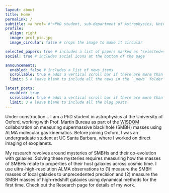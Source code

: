 ```yaml
---
layout: about
title: Home
permalink: /
subtitle: <a href='#'>PhD student, sub-department of Astrophysics, University of Oxford</a>.
profile:
  align: right
  image: prof_pic.jpg
  image_circular: false # crops the image to make it circular

selected_papers: true # includes a list of papers marked as "selected={true}"
social: true # includes social icons at the bottom of the page

announcements:
  enabled: false # includes a list of news items
  scrollable: true # adds a vertical scroll bar if there are more than 3 news items
  limit: 5 # leave blank to include all the news in the `_news` folder

latest_posts:
  enabled: true
  scrollable: true # adds a vertical scroll bar if there are more than 3 new posts items
  limit: 3 # leave blank to include all the blog posts
---
```


Under construction...
I am a PhD student in astrophysics at the University of Oxford, working with Prof. Martin Bureau as part of the [WISDOM](https://wisdom-project.org/) collaboration on measuring supermassive black hole (SMBH) masses using ALMA molecular gas kinematics. Before joining Oxford, I was an undergraduate student at UC Santa Barbara, where I worked on direct imaging of exoplanets.

My research revolves around mysteries of SMBHs and their co-evolution with galaxies. Solving these mysteries requires measuring how the masses of SMBHs relate to properties of their host galaxies across cosmic time. I use ultra-high-resolution ALMA observations to (1) measure the SMBH masses of local galaxies to unprecedented precision and (2) measure the SMBH masses of high-redshift galaxies using dynamical methods for the first time. Check out the Research page for details of my work.
